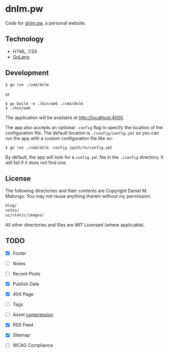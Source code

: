 # dnlm.pw

Code for [dnlm.pw](https://dnlm.pw), a personal website.

## Technology

- HTML, CSS
- [GoLang](https://golang.org/)

## Development

```
$ go run ./cmd/dnlm
```

or

```
$ go build -o ./bin/web ./cmd/dnlm
$ ./bin/web
```

The application will be available at [http://localhost:4000](http://localhost:4000).

The app also accepts an optional `-config` flag to specify the location of the configuration file. The default location is `./config/config.yml` so you can run the app with a custom configuration file like so:

```
$ go run ./cmd/dnlm -config /path/to/config.yml
```

By default, the app will look for a `config.yml` file in the `./config` directory. It will fail if it does not find one.

## License

The following directories and their contents are Copyright Daniel M. Matongo. You may not reuse anything therein without my permission:

```sh
blog/
notes/
ui/static/images/
```

All other directories and files are MIT Licensed (where applicable).

## TODO

- [x] Footer
- [ ] Notes
- [ ] Recent Posts
- [x] Publish Date
- [x] 404 Page
- [ ] Tags
- [ ] Asset [compression](https://github.com/tdewolff/minify)
- [x] RSS Feed
- [x] Sitemap
- [ ] WCAG Compliance

